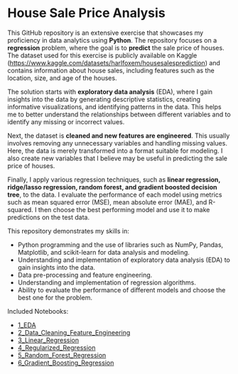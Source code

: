 # House Sale Price Analysis
This GitHub repository is an extensive exercise that showcases my proficiency in data analytics using **Python**. The repository focuses on a **regression** problem, where the goal is to **predict** the sale price of houses. The dataset used for this exercise is publicly available on Kaggle (https://www.kaggle.com/datasets/harlfoxem/housesalesprediction) and contains information about house sales, including features such as the location, size, and age of the houses.

The solution starts with **exploratory data analysis** (EDA), where I gain insights into the data by generating descriptive statistics, creating informative visualizations, and identifying patterns in the data. This helps me to better understand the relationships between different variables and to identify any missing or incorrect values.

Next, the dataset is **cleaned and new features are engineered**. This usually involves removing any unnecessary variables and handling missing values. Here, the data is merely transformed into a format suitable for modeling. I also create new variables that I believe may be useful in predicting the sale price of houses.

Finally, I apply various regression techniques, such as **linear regression, ridge/lasso regression, random forest, and gradient boosted decision tree**, to the data. I evaluate the performance of each model using metrics such as mean squared error (MSE), mean absolute error (MAE), and R-squared. I then choose the best performing model and use it to make predictions on the test data.

This repository demonstrates my skills in:
- Python programming and the use of libraries such as NumPy, Pandas, Matplotlib, and scikit-learn for data analysis and modeling.
- Understanding and implementation of exploratory data analysis (EDA) to gain insights into the data.
- Data pre-processing and feature engineering.
- Understanding and implementation of regression algorithms.
- Ability to evaluate the performance of different models and choose the best one for the problem.

Included Notebooks:
- [1_EDA](1_EDA.ipynb)
- [2_Data_Cleaning_Feature_Engineering](2_Data_Cleaning_Feature_Engineering.ipynb)
- [3_Linear_Regression](3_Linear_Regression.ipynb)
- [4_Regularized_Regression](4_Lasso_Ridge_Regression.ipynb)
- [5_Random_Forest_Regression](5_Random_Forest_Regression.ipynb)
- [6_Gradient_Boosting_Regression](6_Gradient_Boosting_Regressor.ipynb)

